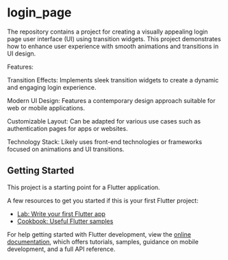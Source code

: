 # login_page

The repository contains a project for creating a visually appealing login page user interface (UI) using transition widgets. This project demonstrates how to enhance user experience with smooth animations and transitions in UI design.

Features:

Transition Effects: Implements sleek transition widgets to create a dynamic and engaging login experience.

Modern UI Design: Features a contemporary design approach suitable for web or mobile applications.

Customizable Layout: Can be adapted for various use cases such as authentication pages for apps or websites.

Technology Stack: Likely uses front-end technologies or frameworks focused on animations and UI transitions.

## Getting Started

This project is a starting point for a Flutter application.

A few resources to get you started if this is your first Flutter project:

- [Lab: Write your first Flutter app](https://docs.flutter.dev/get-started/codelab)
- [Cookbook: Useful Flutter samples](https://docs.flutter.dev/cookbook)

For help getting started with Flutter development, view the
[online documentation](https://docs.flutter.dev/), which offers tutorials,
samples, guidance on mobile development, and a full API reference.
